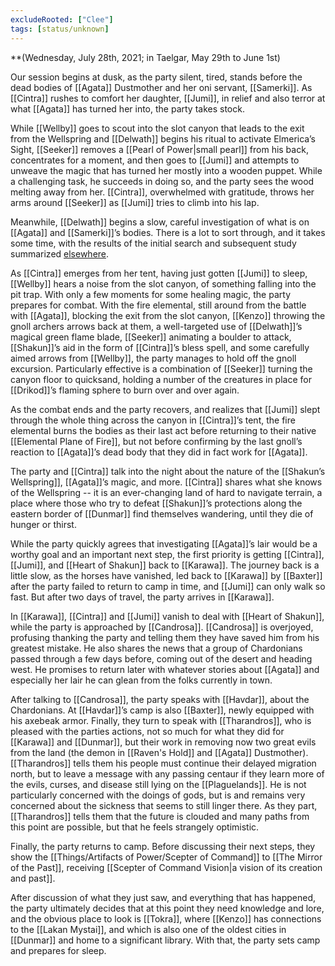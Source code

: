 ```yaml
---
excludeRooted: ["Clee"]
tags: [status/unknown]
---
```


**(Wednesday, July 28th, 2021; in Taelgar, May 29th to June 1st)

Our session begins at dusk, as the party silent, tired, stands before the dead bodies of [[Agata]] Dustmother and her oni servant, [[Samerki]]. As [[Cintra]] rushes to comfort her daughter, [[Jumi]], in relief and also terror at what [[Agata]] has turned her into, the party takes stock.

While [[Wellby]] goes to scout into the slot canyon that leads to the exit from the Wellspring and [[Delwath]] begins his ritual to activate Elmerica’s Sight, [[Seeker]] removes a [[Pearl of Power|small pearl]] from his back, concentrates for a moment, and then goes to [[Jumi]] and attempts to unweave the magic that has turned her mostly into a wooden puppet. While a challenging task, he succeeds in doing so, and the party sees the wood melting away from her. [[Cintra]], overwhelmed with gratitude, throws her arms around [[Seeker]] as [[Jumi]] tries to climb into his lap.

Meanwhile, [[Delwath]] begins a slow, careful investigation of what is on [[Agata]] and [[Samerki]]’s bodies. There is a lot to sort through, and it takes some time, with the results of the initial search and subsequent study summarized [elsewhere](https://docs.google.com/document/u/0/d/1XcqGxM3Uor1lar62nkDjTKPlS3jjLWfZaGU35WGxjGM/edit).

As [[Cintra]] emerges from her tent, having just gotten [[Jumi]] to sleep, [[Wellby]] hears a noise from the slot canyon, of something falling into the pit trap. With only a few moments for some healing magic, the party prepares for combat. With the fire elemental, still around from the battle with [[Agata]], blocking the exit from the slot canyon, [[Kenzo]] throwing the gnoll archers arrows back at them, a well-targeted use of [[Delwath]]’s magical green flame blade, [[Seeker]] animating a boulder to attack, [[Shakun]]’s aid in the form of [[Cintra]]’s bless spell, and some carefully aimed arrows from [[Wellby]], the party manages to hold off the gnoll excursion. Particularly effective is a combination of [[Seeker]] turning the canyon floor to quicksand, holding a number of the creatures in place for [[Drikod]]’s flaming sphere to burn over and over again.

As the combat ends and the party recovers, and realizes that [[Jumi]] slept through the whole thing across the canyon in [[Cintra]]’s tent, the fire elemental burns the bodies as their last act before returning to their native [[Elemental Plane of Fire]], but not before confirming by the last gnoll’s reaction to [[Agata]]’s dead body that they did in fact work for [[Agata]]. 

The party and [[Cintra]] talk into the night about the nature of the [[Shakun’s Wellspring]], [[Agata]]’s magic, and more. [[Cintra]] shares what she knows of the Wellspring -- it is an ever-changing land of hard to navigate terrain, a place where those who try to defeat [[Shakun]]’s protections along the eastern border of [[Dunmar]] find themselves wandering, until they die of hunger or thirst. 

While the party quickly agrees that investigating [[Agata]]’s lair would be a worthy goal and an important next step, the first priority is getting [[Cintra]], [[Jumi]], and [[Heart of Shakun]] back to [[Karawa]]. The journey back is a little slow, as the horses have vanished, led back to [[Karawa]] by [[Baxter]] after the party failed to return to camp in time, and [[Jumi]] can only walk so fast. But after two days of travel, the party arrives in [[Karawa]]. 

In [[Karawa]], [[Cintra]] and [[Jumi]] vanish to deal with [[Heart of Shakun]], while the party is approached by [[Candrosa]]. [[Candrosa]] is overjoyed, profusing thanking the party and telling them they have saved him from his greatest mistake. He also shares the news that a group of Chardonians passed through a few days before, coming out of the desert and heading west. He promises to return later with whatever stories about [[Agata]] and especially her lair he can glean from the folks currently in town.

After talking to [[Candrosa]], the party speaks with [[Havdar]], about the Chardonians. At [[Havdar]]’s camp is also [[Baxter]], newly equipped with his axebeak armor. Finally, they turn to speak with [[Tharandros]], who is pleased with the parties actions, not so much for what they did for [[Karawa]] and [[Dunmar]], but their work in removing now two great evils from the land (the demon in [[Raven's Hold]] and [[Agata]] Dustmother). [[Tharandros]] tells them his people must continue their delayed migration north, but to leave a message with any passing centaur if they learn more of the evils, curses, and disease still lying on the [[Plaguelands]]. He is not particularly concerned with the doings of gods, but is and remains very concerned about the sickness that seems to still linger there. As they part, [[Tharandros]] tells them that the future is clouded and many paths from this point are possible, but that he feels strangely optimistic. 

Finally, the party returns to camp. Before discussing their next steps, they show the [[Things/Artifacts of Power/Scepter of Command]] to [[The Mirror of the Past]], receiving [[Scepter of Command Vision|a vision of its creation and past]]. 

After discussion of what they just saw, and everything that has happened, the party ultimately decides that at this point they need knowledge and lore, and the obvious place to look is [[Tokra]], where [[Kenzo]] has connections to the [[Lakan Mystai]], and which is also one of the oldest cities in [[Dunmar]] and home to a significant library. With that, the party sets camp and prepares for sleep.
